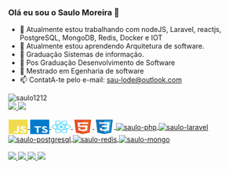 ### Olá eu sou o Saulo Moreira 👋

- 🔭 Atualmente estou trabalhando com nodeJS, Laravel, reactjs, PostgreSQL, MongoDB, Redis, Docker e IOT
- 🌱 Atualmente estou aprendendo  Arquitetura de software.
- 🌱 Graduação Sistemas de informação.
- 🌱 Pos Graduação Desenvolvimento de Software
- 🌱 Mestrado em Egenharia de software
- 📫 ContatA-te pelo e-mail: sau-lode@outlook.com
<div>
    <img src="https://komarev.com/ghpvc/?username=saulo1212&color=green" alt="saulo1212" /> 
  </div>
 <div>
  <a href="https://github.com/saulo1212">
  <img height="180em" src="https://github-readme-stats.vercel.app/api?username=saulo1212&show_icons=true&theme=dracula&include_all_commits=true&count_private=true"/>
  <img height="180em" src="https://github-readme-stats.vercel.app/api/top-langs/?username=saulo1212&layout=compact&langs_count=7&theme=dracula"/>
</div>
  
  
  
 <div style="display: inline_block"><br>
  <img align="center" alt="saulo-Js" height="30" width="40" src="https://raw.githubusercontent.com/devicons/devicon/master/icons/javascript/javascript-plain.svg">
  <img align="center" alt="saulo-Ts" height="30" width="40" src="https://raw.githubusercontent.com/devicons/devicon/master/icons/typescript/typescript-plain.svg">
  <img align="center" alt="saulo-React" height="30" width="40" src="https://raw.githubusercontent.com/devicons/devicon/master/icons/react/react-original.svg">
  <img align="center" alt="saulo-HTML" height="30" width="40" src="https://raw.githubusercontent.com/devicons/devicon/master/icons/html5/html5-original.svg">
  <img align="center" alt="saulo-CSS" height="30" width="40" src="https://raw.githubusercontent.com/devicons/devicon/master/icons/css3/css3-original.svg">
  <img align="center" alt="saulo-php" height="30" width="40" src="https://upload.wikimedia.org/wikipedia/commons/thumb/2/27/PHP-logo.svg/1200px-PHP-logo.svg.png">
  <img align="center" alt="saulo-laravel" height="30" width="30" src="https://justbeinfinity.com/assets/tecnologias/laravel.png">
  <img align="center" alt="saulo-postgresql" height="30" width="30" src="https://upload.wikimedia.org/wikipedia/commons/thumb/2/29/Postgresql_elephant.svg/1200px-Postgresql_elephant.svg.png">
  <img align="center" alt="saulo-redis" height="40" width="40" src="https://avatars.githubusercontent.com/u/1529926?s=200&v=4">
  <img align="center" alt="saulo-mongo" height="40" width="40" src="https://coursor.in/wp-content/uploads/2021/01/nodejs.png">

 </div>
  <br>
  <div> 
   <a href="https://www.instagram.com/tacio.saulo" target="_blank">
      <img src="https://img.shields.io/badge/-Instagram-%23E4405F?style=for-the-badge&logo=instagram&logoColor=white" target="_blank">
   </a>

   <a href="https://discord.gg/saulo#3686" target="_blank">
     <img src="https://img.shields.io/badge/Discord-7289DA?style=for-the-badge&logo=discord&logoColor=white" target="_blank">
   </a> 
  <a href = "mailto:sau-lode@outlook.com">
    <img src="https://img.shields.io/badge/-Gmail-%23333?style=for-the-badge&logo=gmail&logoColor=white" target="_blank">
  </a>
  <a href="https://www.linkedin.com/in/saulo-moreira-151951120/" target="_blank">
    <img src="https://img.shields.io/badge/-LinkedIn-%230077B5?style=for-the-badge&logo=linkedin&logoColor=white" target="_blank">
   </a> 
 
  
 
</div>
  
  
